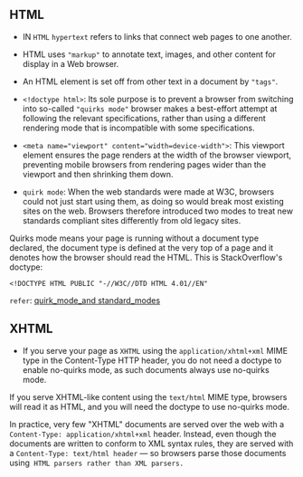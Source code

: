 ## __HTML__

- IN `HTML` `hypertext`  refers to links that connect web pages to one another.

- HTML uses `"markup"` to annotate text, images, and other content for display in a Web browser.

- An HTML element is set off from other text in a document by `"tags"`.

- `<!doctype html>`:  Its sole purpose is to prevent a browser from switching into so-called `"quirks mode"` browser makes a best-effort attempt at following the relevant specifications, rather than using a different rendering mode that is incompatible with some specifications.

- `<meta name="viewport" content="width=device-width">`: This viewport element ensures the page renders at the width of the browser viewport, preventing mobile browsers from rendering pages wider than the viewport and then shrinking them down.

- `quirk mode`: When the web standards were made at W3C, browsers could not just start using them, as doing so would break most existing sites on the web. Browsers therefore introduced two modes to treat new standards compliant sites differently from old legacy sites.

Quirks mode means your page is running without a document type declared, the document type is defined at the very top of a page and it denotes how the browser should read the HTML. This is StackOverflow's doctype:

`<!DOCTYPE HTML PUBLIC "-//W3C//DTD HTML 4.01//EN" `


  `refer`: [quirk_mode_and standard_modes](https://developer.mozilla.org/en-US/docs/Web/HTML/Guides/Quirks_mode_and_standards_mode)

 ## XHTML 
 - If you serve your page as `XHTML` using the `application/xhtml+xml` MIME type in the Content-Type HTTP header, you do not need a doctype to enable no-quirks mode, as such documents always use no-quirks mode.

If you serve XHTML-like content using the `text/html` MIME type, browsers will read it as HTML, and you will need the doctype to use no-quirks mode.

In practice, very few "XHTML" documents are served over the web with a `Content-Type: application/xhtml+xml` header. Instead, even though the documents are written to conform to XML syntax rules, they are served with a `Content-Type: text/html header` — so browsers parse those documents using` HTML parsers rather than XML parsers.`


